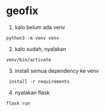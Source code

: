 # geofix

1. kalo belum ada venv
```
python3 -m venv venv
```
2. kalo sudah, nyalakan
 ```
 venv/bin/activate
 ```
3. install semua dependency ke venv
```
 install -r requirements
```
4. nyalakan flask
```
flask run 
```
